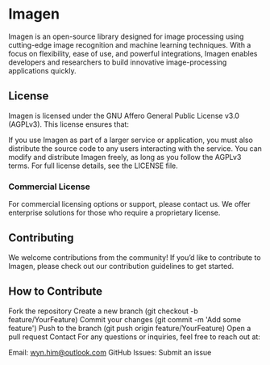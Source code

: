 # Imagen
Imagen is an open-source library designed for image processing using cutting-edge image recognition and machine learning techniques. With a focus on flexibility, ease of use, and powerful integrations, Imagen enables developers and researchers to build innovative image-processing applications quickly.

## License
Imagen is licensed under the GNU Affero General Public License v3.0 (AGPLv3). This license ensures that:

If you use Imagen as part of a larger service or application, you must also distribute the source code to any users interacting with the service.
You can modify and distribute Imagen freely, as long as you follow the AGPLv3 terms.
For full license details, see the LICENSE file.

### Commercial License
For commercial licensing options or support, please contact us. We offer enterprise solutions for those who require a proprietary license.

## Contributing
We welcome contributions from the community! If you’d like to contribute to Imagen, please check out our contribution guidelines to get started.

## How to Contribute
Fork the repository
Create a new branch (git checkout -b feature/YourFeature)
Commit your changes (git commit -m 'Add some feature')
Push to the branch (git push origin feature/YourFeature)
Open a pull request
Contact
For any questions or inquiries, feel free to reach out at:

Email: wyn.him@outlook.com
GitHub Issues: Submit an issue
